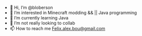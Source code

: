 - 👋 Hi, I’m @bloberson
- 👀 I’m interested in Minecraft modding && || Java programming
- 🌱 I’m currently learning Java
- 💞️ I’m not really looking to collab
- 📫 How to reach me Felix.alex.bou@gmail.com

<!---
bloberson/bloberson is a ✨ special ✨ repository because its `README.md` (this file) appears on your GitHub profile.
You can click the Preview link to take a look at your changes.
--->
